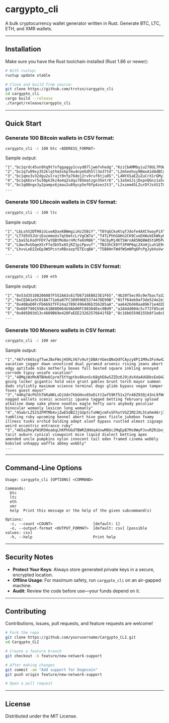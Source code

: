 # cargypto\_cli

A bulk cryptocurrency wallet generator written in Rust. Generate BTC, LTC, ETH, and XMR wallets.

---

## Installation

Make sure you have the Rust toolchain installed (Rust 1.86 or newer):

```bash
# With rustup:
rustup update stable

# Clone and build from source:
git clone https://github.com/trvtsn/cargypto_cli
cd cargypto_cli
cargo build --release
./target/release/cargypto_cli
```

---

## Quick Start

### Generate 100 Bitcoin wallets in CSV format:

```bash
cargypto_cli -c 100 btc <ADDRESS_FORMAT>
```

Sample output:

```csv
"1","bc1qrdc45un9hq9t7xfqgaggy2cvyd07ljwm7vhedg","KziCbAMMbyiu278UL7PUWHnxALy9vjzQDbPeFjirUcQFa3THRZ4z"
"2","bc1q7u09xy352klqthm3xkp7mu4nym5dh5ll3e37td","L2m5eehuy9BmxA1dAdBCqHX5Y2aFASg5YF2gdjeQbJJADkFaVvgS"
"3","bc1qmx3v32dgu2ulrajt9nfp76dej2rv9ruf6tju05","L4NYXSaEZuZuCrX1rGMy1Kz6e1HJx1oriueH7gG59fB6fmq9h2NM"
"4","bc1qk6zvr5u30pk3kz4a4q2sdqs785matzgn35etr6","L3a5mSJijDxpnQGnz1a5chvWT6aTRfsyNrTD3AafdS115fvqWFFQ"
"5","bc1q08ngx3y2pamps6jmau2u89ycp5ef0fp4zez2t3","L2xzem45LZurDYJsXS1TGMD43f5Vsat8RMhCeqsDdH8EBQUiW5Lh"
...
```

### Generate 100 Litecoin wallets in CSV format:

```bash
cargypto_cli -c 100 ltc
```

Sample output:

```
"1","LbLshS2DTH8iUiueADaxKBWmgiiHz25BiY","T8YqGCkoKtqfJdofe4AXCVwayPiXY9x2e3aykbfXoSm86c9EpA3m"
"2","LT7d5V5JUriEozmmoUx7qt6mtcLrVgCW7a","T4TLPhhGUHn2CK9CveDXWukEkWkyKXLvF6N9PMMEQLaxNkdAXoMe"
"3","LbaS5LKodYFDY7wYQBtMo8ornMcfe6VRB6","TACbyMjdKT5WrnA85NQ8WdStGM5PwXPQc9o9mMp14oZXjLcoNZMk"
"4","LUwcRvUGqeXSrFfe3bV5x65jRZ1piPpvuf","TB33hCX8Yf3FHP6qi2XnHjLuh1E9vhMKQ8hakqqKKq7J2y2ZQadw"
"5","LhvvLeD2ZeEp3W5PcstxRBsazpfETEcqBA","T5B8HnTWdfWSmNPq6PcPgJybXuVwfoqqWVC3c6yHbiHfiQZnDEg5"
...
```

### Generate 100 Ethereum wallets in CSV format:

```bash
cargypto_cli -c 100 eth
```

Sample output:

```
"1","0x53d35108206087F552AA3c61fD6716EB823E1F65","4b20f5ec95c9e7bacfa326b56525d078e2d789e282a074abdc2ff96120fc6ce9"
"2","0xCEDA1e5C018A771e6a07FC389596E537447DE99B","01ff64eb9af3de524e2e39fdeaab551d305d5c587119124b555ab95d55e81661"
"3","0x40BaD0FcFb6692fFF24a2789C4964d6b356285aA","aa6426d40aa89671e4d2be18dc0cee119544681f76ced407ac32cf4432833efa"
"4","0x66F7901598c61B80D064b9Ab00FC98384Eec9Bd9","a184dd604c5cf72f85cebfc78c29a5ff2ef6dc45efbe351b3577c82aec6ab083"
"5","0x805D03d13c4809B69e420FaEEE23262576641fED","8c16b65598155b8f1e8cb5fd5ddc440d62b897f1bbbb32b56d00a0c50a92d8f1"
...
```

### Generate 100 Monero wallets in CSV format:

```bash
cargypto_cli -c 100 xmr
```

Sample output:

```
"1","467vt66ScgfTweJBxFWsjH5RLV67v9uYjDBArVGmsQNxDdfCAyzy8P11M9u3Fo4w42VLkkEtn4Tx586Nc9Ag9N2x9eDhV47","occur vacation jogger down unnoticed dual pyramid arsenic rising jeans abort edgy aptitude nibs motherly boxes fall bested square inkling annoyed corrode tipsy unsafe vacation"
"2","48MgiWzMxNTBHe6Cprm75tYqptbv8konSc68ghE6wSZZDz6J9jdvXdaAUGDbsEeQ4ZbjJCmrTnFesb7neN61ytpa3fTQKRp","vulture going locker gigantic hold vein grunt gables brunt torch mayor summon dads stylishly maximum science terminal dogs glide bypass vegan tamper foxes guest mayor"
"3","44Kq74cPGth7bRaNKLsDjUdn7kbGHxv65eDitt2wf59Kf51x2fn48Z93Qj43nL9fWnje4jgmfdf6JKodk3TNuYBHKCVdBx5","degrees nagged wallets scenic acoustic iguana tagged betting february upload alkaline damp sake phone noodles eagle hefty oars anybody peculiar binocular womanly lexicon long womanly"
"4","45abrLZ52SZFMTMb4vjZwE5dBZJjSUptcfxHWjcmFxSFhxtVGZ1M2JXL5tahm46rj3NjMGb52FSh1Q6B4XnYZ5XG8RGohVJ","nitrogen tumbling ruby upcoming kennel abort hive goes fizzle jukebox foamy illness tusks orchid balding adept aloof bypass rustled almost zigzags weird eccentric entrance ruby"
"5","465a2ReyPASM3Hoa6qLhKPhUGdTBWRZdHUq4UxwM8UcJMqEpB7Ms9WyPJxvRZRibnjZ3Sxjaax9pUUNt3ynaPVvkAswDguR","huts tacit auburn cynical viewpoint mice liquid dialect betting apex amended uncle pumpkins nylon innocent tail eden framed cinema wobbly bobsled unhappy waffle abbey wobbly"
...
```

---

## Command-Line Options

```text
Usage: cargypto_cli [OPTIONS] <COMMAND>

Commands:
  btc   
  ltc   
  eth   
  xmr   
  help  Print this message or the help of the given subcommand(s)

Options:
  -c, --count <COUNT>                  [default: 1]
  -o, --output-format <OUTPUT_FORMAT>  [default: csv] [possible values: csv]
  -h, --help                           Print help
```

---

## Security Notes

* **Protect Your Keys**: Always store generated private keys in a secure, encrypted location.
* **Offline Usage**: For maximum safety, run `cargypto_cli` on an air-gapped machine.
* **Audit**: Review the code before use—your funds depend on it.

---

## Contributing

Contributions, issues, pull requests, and feature requests are welcome!

```bash
# Fork the repo
git clone https://github.com/yourusername/Cargypto_CLI.git
cd Cargypto_CLI

# Create a feature branch
git checkout -b feature/new-network-support

# After making changes
git commit -am "Add support for Dogecoin"
git push origin feature/new-network-support

# Open a pull request
```

---

## License

Distributed under the MIT License.
